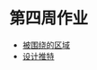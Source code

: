 # 第四周作业

- [被围绕的区域](https://github.com/heyu-rise/algorithm-train/blob/main/week04/src/main/java/SurroundedRegions.java)
- [设计推特](https://github.com/heyu-rise/algorithm-train/blob/main/week04/src/main/java/Twitter.java)

